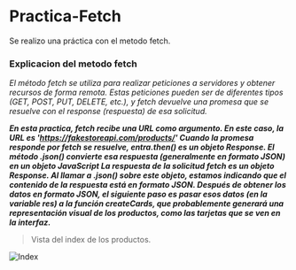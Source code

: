 # Practica-Fetch
Se realizo una práctica con el metodo fetch.
### Explicacion del metodo fetch 
*El método fetch se utiliza para realizar peticiones a servidores y obtener recursos de forma remota. Estas peticiones pueden ser de diferentes tipos (GET, POST, PUT, DELETE, etc.), y fetch devuelve una promesa que se resuelve con el response (respuesta) de esa solicitud.*

***En esta practica, fetch recibe una URL como argumento. En este caso, la URL es 'https://fakestoreapi.com/products/'
Cuando la promesa responde por fetch se resuelve, entra.then()
es un objeto Response. El método .json() convierte esa respuesta (generalmente en formato JSON) en un objeto JavaScript
La respuesta de la solicitud fetch es un objeto Response. Al llamar a .json() sobre este objeto, estamos indicando que el contenido de la respuesta está en formato JSON.
Después de obtener los datos en formato JSON, el siguiente paso es pasar esos datos (en la variable res) a la función createCards, que probablemente generará una representación visual de los productos, como las tarjetas que se ven en la interfaz.***
 
> Vista del index  de los productos.

![Index](https://https://github.com/Keny-gtz/Fetch-Ejercicio/blob/main/assets/imagen01.png)
